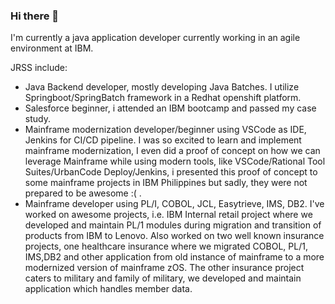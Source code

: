 ### Hi there 👋

I'm currently a java application developer currently working in an agile environment at IBM.

JRSS include:
 - Java Backend developer, mostly developing Java Batches. I utilize Springboot/SpringBatch framework in a Redhat openshift platform.
 - Salesforce beginner, i attended an IBM bootcamp and passed my case study.
 - Mainframe modernization developer/beginner using VSCode as IDE, Jenkins for CI/CD pipeline. I was so excited to learn and implement mainframe modernization, I even did a proof of concept on how we can leverage Mainframe while using modern tools, like VSCode/Rational Tool Suites/UrbanCode Deploy/Jenkins, i presented this proof of concept to some mainframe projects in IBM Philippines but sadly, they were not prepared to be awesome :( .
 - Mainframe developer using PL/I, COBOL, JCL, Easytrieve, IMS, DB2. I've worked on awesome projects, i.e. IBM Internal retail project where we developed and maintain PL/1 modules during migration and transition of products from IBM to Lenovo. Also worked on two well known insurance projects, one healthcare insurance where we migrated COBOL, PL/1, IMS,DB2 and other application from old instance of mainframe to a more modernized version of mainframe zOS. The other insurance project caters to military and family of military, we developed and maintain application which handles member data.

<!--
**krondina/krondina** is a ✨ _special_ ✨ repository because its `README.md` (this file) appears on your GitHub profile.

Here are some ideas to get you started:

- 🔭 I’m currently working on ...
- 🌱 I’m currently learning ...
- 👯 I’m looking to collaborate on ...
- 🤔 I’m looking for help with ...
- 💬 Ask me about ...
- 📫 How to reach me: ...
- 😄 Pronouns: ...
- ⚡ Fun fact: ...
-->
